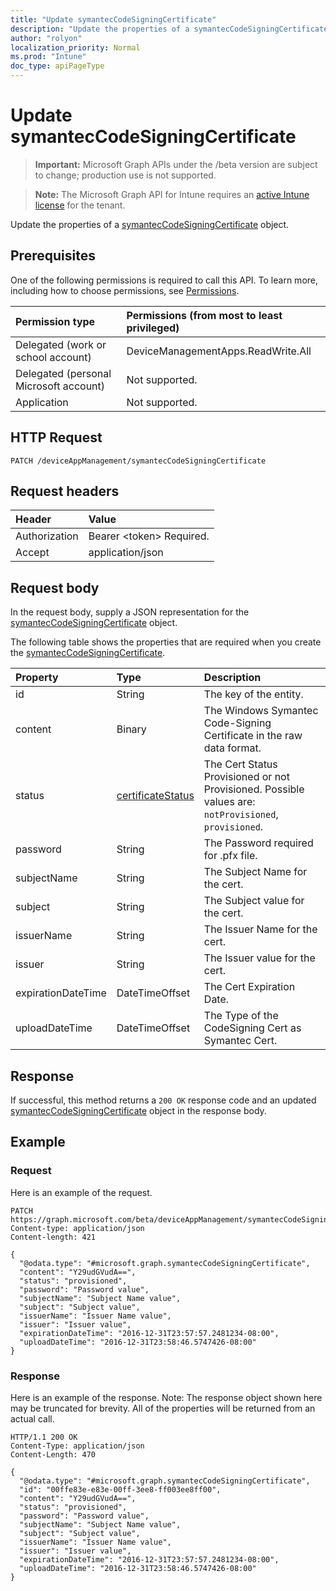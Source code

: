 ```yaml
---
title: "Update symantecCodeSigningCertificate"
description: "Update the properties of a symantecCodeSigningCertificate object."
author: "rolyon"
localization_priority: Normal
ms.prod: "Intune"
doc_type: apiPageType
---
```


# Update symantecCodeSigningCertificate

> **Important:** Microsoft Graph APIs under the /beta version are subject to change; production use is not supported.

> **Note:** The Microsoft Graph API for Intune requires an [active Intune license](https://go.microsoft.com/fwlink/?linkid=839381) for the tenant.

Update the properties of a [symantecCodeSigningCertificate](../resources/intune-apps-symanteccodesigningcertificate.md) object.

## Prerequisites
One of the following permissions is required to call this API. To learn more, including how to choose permissions, see [Permissions](/graph/permissions-reference).

|Permission type|Permissions (from most to least privileged)|
|:---|:---|
|Delegated (work or school account)|DeviceManagementApps.ReadWrite.All|
|Delegated (personal Microsoft account)|Not supported.|
|Application|Not supported.|

## HTTP Request
<!-- {
  "blockType": "ignored"
}
-->
``` http
PATCH /deviceAppManagement/symantecCodeSigningCertificate
```

## Request headers
|Header|Value|
|:---|:---|
|Authorization|Bearer &lt;token&gt; Required.|
|Accept|application/json|

## Request body
In the request body, supply a JSON representation for the [symantecCodeSigningCertificate](../resources/intune-apps-symanteccodesigningcertificate.md) object.

The following table shows the properties that are required when you create the [symantecCodeSigningCertificate](../resources/intune-apps-symanteccodesigningcertificate.md).

|Property|Type|Description|
|:---|:---|:---|
|id|String|The key of the entity.|
|content|Binary|The Windows Symantec Code-Signing Certificate in the raw data format.|
|status|[certificateStatus](../resources/intune-apps-certificatestatus.md)|The Cert Status Provisioned or not Provisioned. Possible values are: `notProvisioned`, `provisioned`.|
|password|String|The Password required for .pfx file.|
|subjectName|String|The Subject Name for the cert.|
|subject|String|The Subject value for the cert.|
|issuerName|String|The Issuer Name for the cert.|
|issuer|String|The Issuer value for the cert.|
|expirationDateTime|DateTimeOffset|The Cert Expiration Date.|
|uploadDateTime|DateTimeOffset|The Type of the CodeSigning Cert as Symantec Cert.|



## Response
If successful, this method returns a `200 OK` response code and an updated [symantecCodeSigningCertificate](../resources/intune-apps-symanteccodesigningcertificate.md) object in the response body.

## Example

### Request
Here is an example of the request.
``` http
PATCH https://graph.microsoft.com/beta/deviceAppManagement/symantecCodeSigningCertificate
Content-type: application/json
Content-length: 421

{
  "@odata.type": "#microsoft.graph.symantecCodeSigningCertificate",
  "content": "Y29udGVudA==",
  "status": "provisioned",
  "password": "Password value",
  "subjectName": "Subject Name value",
  "subject": "Subject value",
  "issuerName": "Issuer Name value",
  "issuer": "Issuer value",
  "expirationDateTime": "2016-12-31T23:57:57.2481234-08:00",
  "uploadDateTime": "2016-12-31T23:58:46.5747426-08:00"
}
```

### Response
Here is an example of the response. Note: The response object shown here may be truncated for brevity. All of the properties will be returned from an actual call.
``` http
HTTP/1.1 200 OK
Content-Type: application/json
Content-Length: 470

{
  "@odata.type": "#microsoft.graph.symantecCodeSigningCertificate",
  "id": "00ffe83e-e83e-00ff-3ee8-ff003ee8ff00",
  "content": "Y29udGVudA==",
  "status": "provisioned",
  "password": "Password value",
  "subjectName": "Subject Name value",
  "subject": "Subject value",
  "issuerName": "Issuer Name value",
  "issuer": "Issuer value",
  "expirationDateTime": "2016-12-31T23:57:57.2481234-08:00",
  "uploadDateTime": "2016-12-31T23:58:46.5747426-08:00"
}
```




